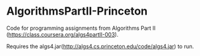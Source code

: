 # AlgorithmsPartII-Princeton

Code for programming assignments from Algorithms Part II (https://class.coursera.org/algs4partII-003).

Requires the algs4.jar(http://algs4.cs.princeton.edu/code/algs4.jar) to run.
